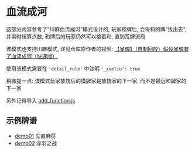 # 血流成河

这部分内容参考了"川麻血流成河"模式设计的, 玩家和牌后, 会将和的牌"拔出去", 并实时结算点数, 和牌后的玩家仍然可以接着和,
直到荒牌流局

该模式也支持川麻模式,
详见仓库原作者的视频: [【雀魂】（自制回放）假设雀魂有了血流成河（快速版）](https://www.bilibili.com/video/BV1dB4y1F78x)

使用该模式需要在 `'detail_rule'` 中注明 `'_xueliu': true`

稍微提一点: 该模式玩家放铳后的摸牌家是放铳家的下一家, 而不是最远和牌家的下一家

另外记得导入 [add_function.js](../../../add_function.js)

## 示例牌谱

- [demo01](demo01.js) 立直麻将
- [demo02](demo02.js) 赤羽之战
